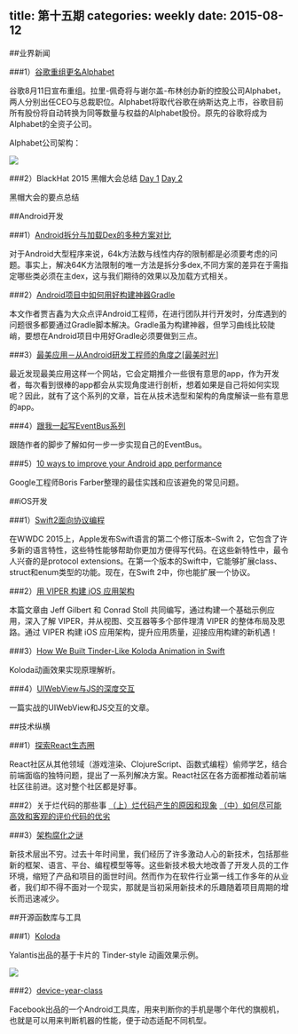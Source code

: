 title: 第十五期
categories: weekly
date: 2015-08-12
---

##业界新闻

###1）[谷歌重组更名Alphabet](http://tech.sina.com.cn/z/google_restructuring/)

谷歌8月11日宣布重组。拉里-佩奇将与谢尔盖-布林创办新的控股公司Alphabet，两人分别出任CEO与总裁职位。Alphabet将取代谷歌在纳斯达克上市，谷歌目前所有股份将自动转换为同等数量与权益的Alphabet股份。原先的谷歌将成为Alphabet的全资子公司。

Alphabet公司架构：

![](http://n.sinaimg.cn/default/20150811/Altt-fxftkpx3763765.jpg)

###2）BlackHat 2015 黑帽大会总结 [Day 1](http://www.droidsec.cn/blackhat-2015-%E9%BB%91%E5%B8%BD%E5%A4%A7%E4%BC%9A-day1/) [Day 2](http://www.droidsec.cn/%E4%BD%A0%E7%9A%84%E6%8C%87%E7%BA%B9%E8%BF%98%E5%AE%89%E5%85%A8%E5%90%97%EF%BC%9F-blackhat-2015-%E9%BB%91%E5%B8%BD%E5%A4%A7%E4%BC%9A%E6%80%BB%E7%BB%93-day-2/)

黑帽大会的要点总结

##Android开发

###1）[Android拆分与加载Dex的多种方案对比](http://mp.weixin.qq.com/s?__biz=MzAwNDY1ODY2OQ==&mid=207151651&idx=1&sn=9eab282711f4eb2b4daf2fbae5a5ca9a&3rd=MzA3MDU4NTYzMw==&scene=6#rd)

对于Android大型程序来说，64k方法数与线性内存的限制都是必须要考虑的问题。事实上，解决64K方法限制的唯一方法是拆分多dex,不同方案的差异在于需指定哪些类必须在主dex，这与我们期待的效果以及加载方式相关。

###2）[Android项目中如何用好构建神器Gradle](http://www.csdn.net/article/2015-08-10/2825420)

本文作者贾吉鑫为大众点评Android工程师，在进行团队并行开发时，分库遇到的问题很多都要通过Gradle脚本解决。Gradle虽为构建神器，但学习曲线比较陡峭，要想在Android项目中用好Gradle必须要做到三点。

###3）[最美应用－从Android研发工程师的角度之[最美时光]](http://www.jianshu.com/p/bc7a3f022854)

最近发现最美应用这样一个网站，它会定期推介一些很有意思的app，作为开发者，每次看到很棒的app都会从实现角度进行剖析，想着如果是自己将如何实现呢？因此，就有了这个系列的文章，旨在从技术选型和架构的角度解读一些有意思的app。

###4）[跟我一起写EventBus系列](http://blog.mcxiaoke.com/2015/08/11/how-to-write-an-eventbus-part4/)

跟随作者的脚步了解如何一步一步实现自己的EventBus。

###5）[10 ways to improve your Android app performance](http://pan.baidu.com/s/1kTL7Tbh)

Google工程师Boris Farber整理的最佳实践和应该避免的常见问题。

##iOS开发

###1）[Swift2面向协议编程](http://www.devtf.cn/?p=987)

在WWDC 2015上，Apple发布Swift语言的第二个修订版本–Swift 2，它包含了许多新的语言特性，这些特性能够帮助你更加方便得写代码。在这些新特性中，最令人兴奋的是protocol extensions。在第一个版本的Swift中，它能够扩展class、struct和enum类型的功能。现在，在Swift 2中，你也能扩展一个协议。

###2）[用 VIPER 构建 iOS 应用架构](http://news.oneapm.com/viper-ios-oneapm/)

本篇文章由 Jeff Gilbert 和 Conrad Stoll 共同编写，通过构建一个基础示例应用，深入了解 VIPER，并从视图、交互器等多个部件理清 VIPER 的整体布局及思路。通过 VIPER 构建 iOS 应用架构，提升应用质量，迎接应用构建的新机遇！

###3）[How We Built Tinder-Like Koloda Animation in Swift](https://yalantis.com/blog/how-we-built-tinder-like-koloda-in-swift/)

Koloda动画效果实现原理解析。

###4）[UIWebView与JS的深度交互](http://kittenyang.com/webview-javascript-bridge/)

一篇实战的UIWebView和JS交互的文章。

##技术纵横

###1）[探索React生态圈](http://www.csdn.net/article/2015-08-04/2825370-react)

React社区从其他领域（游戏渲染、ClojureScript、函数式编程）偷师学艺，结合前端面临的独特问题，提出了一系列解决方案。React社区在各方面都推动着前端社区往前进。这对整个社区都是好事。

###2）关于烂代码的那些事
[（上）烂代码产生的原因和现象](http://blog.2baxb.me/archives/1343) 
[（中）如何尽可能高效和客观的评价代码的优劣](http://blog.2baxb.me/archives/1378)

###3）[架构腐化之谜](http://insights.thoughtworkers.org/architecture-corruption/)

新技术层出不穷。过去十年时间里，我们经历了许多激动人心的新技术，包括那些新的框架、语言、平台、编程模型等等。这些新技术极大地改善了开发人员的工作环境，缩短了产品和项目的面世时间。然而作为在软件行业第一线工作多年的从业者，我们却不得不面对一个现实，那就是当初采用新技术的乐趣随着项目周期的增长而迅速减少。


##开源函数库与工具

###1）[Koloda](https://github.com/Yalantis/Koloda)

Yalantis出品的基于卡片的 Tinder-style 动画效果示例。

![](http://ww3.sinaimg.cn/large/005DI7Bigw1etqhadcssyg30m80goe89.gif)

###2）[device-year-class](https://github.com/facebook/device-year-class)

Facebook出品的一个Android工具库，用来判断你的手机是哪个年代的旗舰机，也就是可以用来判断机器的性能，便于动态适配不同机型。



